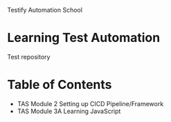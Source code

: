 Testify Automation School
# Learning Test Automation
Test repository 

# Table of Contents

- TAS Module 2  Setting up CICD Pipeline/Framework
- TAS Module 3A Learning JavaScript


